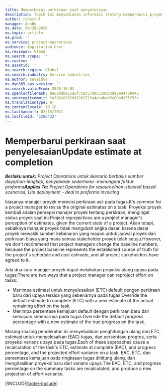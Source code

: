 ```yaml
---
title: Memperbarui perkiraan saat penyelesaian
description: Topik ini menyediakan informasi tentang memperbarui proyeksi upaya pada proyek.
author: ruhercul
manager: AnnBe
ms.date: 09/20/2020
ms.topic: article
ms.prod: ''
ms.service: project-operations
audience: Application User
ms.reviewer: kfend
ms.search.scope: ''
ms.custom: ''
ms.assetid: ''
ms.search.region: Global
ms.search.industry: Service industries
ms.author: suvaidya
ms.dyn365.ops.version: ''
ms.search.validFrom: 2020-10-01
ms.openlocfilehash: 0e63bdb815a6f758c57d055c8c03d92e04700445
ms.sourcegitcommit: fa32b1893286f20271fa4ec4be8fc68bd135f53c
ms.translationtype: HT
ms.contentlocale: id-ID
ms.lasthandoff: 02/15/2021
ms.locfileid: "5286432"
---
```

# <a name="update-estimate-at-completion"></a><span data-ttu-id="7ded5-103">Memperbarui perkiraan saat penyelesaian</span><span class="sxs-lookup"><span data-stu-id="7ded5-103">Update estimate at completion</span></span>

<span data-ttu-id="7ded5-104">_**Berlaku untuk:** Project Operations untuk skenario berbasis sumber daya/non-lengkap, penyebaran sederhana -menangani faktur proforma_</span><span class="sxs-lookup"><span data-stu-id="7ded5-104">_**Applies To:** Project Operations for resource/non-stocked based scenarios, Lite deployment - deal to proforma invoicing_</span></span>

<span data-ttu-id="7ded5-105">biasanya manajer proyek merevisi perkiraan asli pada tugas.</span><span class="sxs-lookup"><span data-stu-id="7ded5-105">It's common for a project manager to revise the original estimates on a task.</span></span> <span data-ttu-id="7ded5-106">Proyeksi proyek kembali adalah persepsi manajer proyek tentang perkiraan, mengingat status proyek saat ini.</span><span class="sxs-lookup"><span data-stu-id="7ded5-106">Project reprojections are a project manager's perception of estimates, given the current state of a project.</span></span> <span data-ttu-id="7ded5-107">Akan tetapi, sebaiknya manajer proyek tidak mengubah angka dasar, karena dasar proyek mewakili sumber kebenaran yang mapan untuk jadwal proyek dan perkiraan biaya yang mana semua stakeholder proyek telah setuju.</span><span class="sxs-lookup"><span data-stu-id="7ded5-107">However, we don't recommend that project managers change the baseline numbers, because the project baseline represents the established source of truth for the project's schedule and cost estimate, and all project stakeholders have agreed to it.</span></span>

<span data-ttu-id="7ded5-108">Ada dua cara manajer proyek dapat melakukan proyeksi ulang upaya pada tugas:</span><span class="sxs-lookup"><span data-stu-id="7ded5-108">There are two ways that a project manager can reproject effort on tasks:</span></span>

- <span data-ttu-id="7ded5-109">Menimpa estimasi untuk menyelesaikan (ETC) default dengan perkiraan baru dari upaya tersisa yang sebenarnya pada tugas.</span><span class="sxs-lookup"><span data-stu-id="7ded5-109">Override the default estimate to complete (ETC) with a new estimate of the actual remaining effort on the task.</span></span> 
- <span data-ttu-id="7ded5-110">Menimpa persentase kemajuan default dengan perkiraan baru dari kemajuan sebenarnya pada tugas.</span><span class="sxs-lookup"><span data-stu-id="7ded5-110">Override the default progress percentage with a new estimate of the true progress on the task.</span></span>

<span data-ttu-id="7ded5-111">Masing-masing pendekatan ini menyebabkan penghitungan ulang dari ETC, estimasi untuk menyelesaikan (EAC) tugas, dan persentase progres, serta proyeksi varians upaya pada tugas.</span><span class="sxs-lookup"><span data-stu-id="7ded5-111">Each of these approaches cause a recalculation of the task's ETC, estimate at complete (EAC), and progress percentage, and the projected effort variance on a task.</span></span> <span data-ttu-id="7ded5-112">EAC, ETC, dan persentase kemajuan pada ringkasan tugas dihitung ulang, dan menghasilkan proyeksi baru dari varians upaya.</span><span class="sxs-lookup"><span data-stu-id="7ded5-112">The EAC, ETC, and progress percentage on the summary tasks are recalculated, and produce a new projection of effort variance.</span></span>


[!INCLUDE[footer-include](../includes/footer-banner.md)]